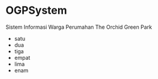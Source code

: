 # OGPSystem
Sistem Informasi Warga Perumahan The Orchid Green Park
- satu
- dua
- tiga
- empat
- lima
- enam


